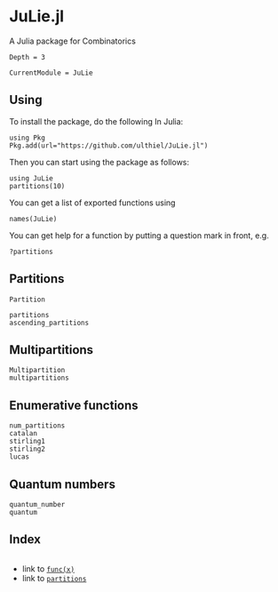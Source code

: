 # JuLie.jl
A Julia package for Combinatorics

```@contents
Depth = 3
```

```@meta
CurrentModule = JuLie
```




## Using

To install the package, do the following In Julia:

```
using Pkg
Pkg.add(url="https://github.com/ulthiel/JuLie.jl")
```

Then you can start using the package as follows:

```
using JuLie
partitions(10)
```

You can get a list of exported functions using

```
names(JuLie)
```

You can get help for a function by putting a question mark in front, e.g.

```
?partitions
```


## Partitions

```@docs
Partition

partitions
ascending_partitions
```

## Multipartitions

```@docs
Multipartition
multipartitions
```

## Enumerative functions

```@docs
num_partitions
catalan
stirling1
stirling2
lucas
```

## Quantum numbers

```@docs
quantum_number
quantum
```


## Index

```@index
```






- link to [`func(x)`](@ref)
- link to [`partitions`](@ref)
